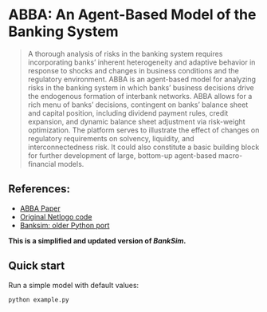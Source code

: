 # ABBA: An Agent-Based Model of the Banking System

> A thorough analysis of risks in the banking system requires incorporating banks’ inherent
heterogeneity and adaptive behavior in response to shocks and changes in business
conditions and the regulatory environment. ABBA is an agent-based model for analyzing
risks in the banking system in which banks’ business decisions drive the endogenous
formation of interbank networks. ABBA allows for a rich menu of banks’ decisions,
contingent on banks’ balance sheet and capital position, including dividend payment rules,
credit expansion, and dynamic balance sheet adjustment via risk-weight optimization. The
platform serves to illustrate the effect of changes on regulatory requirements on solvency,
liquidity, and interconnectedness risk. It could also constitute a basic building block for
further development of large, bottom-up agent-based macro-financial models.

## References:
* [ABBA Paper](https://papers.ssrn.com/sol3/papers.cfm?abstract_id=2784228)
* [Original Netlogo code](https://github.com/jchanlauimf/ABBA)
* [Banksim: older Python port](https://github.com/byeungchun/banksim/tree/master)

**This is a simplified and updated version of *BankSim*.**

## Quick start
Run a simple model with default values:
```console 
python example.py
```

